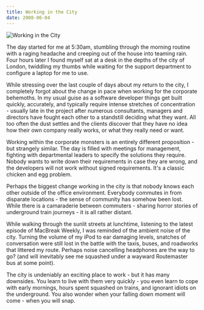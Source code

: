 ```yaml
---
title: Working in the City
date: 2008-06-04
---
```


![Working in the City](https://source.unsplash.com/-m88z7ily-w/1600x900)

The day started for me at 5:30am, stumbling through the morning routine with a raging headache and creeping out of the house into teaming rain. Four hours later I found myself sat at a desk in the depths of the city of London, twiddling my thumbs while waiting for the support department to configure a laptop for me to use.

While stressing over the last couple of days about my return to the city, I completely forgot about the change in pace when working for the corporate behemoths. In my usual guise as a software developer things get built quickly, accurately, and typically require intense stretches of concentration - usually late in the project after numerous consultants, managers and directors have fought each other to a standstill deciding what they want. All too often the dust settles and the clients discover that they have no idea how their own company really works, or what they really need or want.

Working within the corporate monsters is an entirely different proposition - but strangely similar. The day is filled with meetings for management, fighting with departmental leaders to specify the solutions they require. Nobody wants to write down their requirements in case they are wrong, and the developers will not work without signed requirements. It's a classic chicken and egg problem.

Perhaps the biggest change working in the city is that nobody knows each other outside of the office environment. Everybody commutes in from disparate locations - the sense of community has somehow been lost. While there is a camaraderie between commuters - sharing horror stories of underground train journeys - it is all rather distant.

While walking through the sunlit streets at lunchtime, listening to the latest episode of MacBreak Weekly, I was reminded of the ambient noise of the city. Turning the volume of my iPod to ear damaging levels, snatches of conversation were still lost in the battle with the taxis, buses, and roadworks that littered my route. Perhaps noise cancelling headphones are the way to go? (and will inevitably see me squashed under a wayward Routemaster bus at some point).

The city is undeniably an exciting place to work - but it has many downsides. You learn to live with them very quickly - you even learn to cope with early mornings, hours spent squashed on trains, and ignorant idiots on the underground. You also wonder when your falling down moment will come - when you will snap.